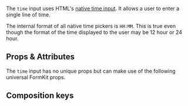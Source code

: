 <InputPageHero
title="Time input"
icon="IconInputTime"
:pro="false"
project-price=""
data-price=""></InputPageHero>

The `time` input uses HTML's [native time input](https://developer.mozilla.org/en-US/docs/Web/HTML/Element/input/time). It allows a user to enter a single line of time.

<example
name="Time input"
file="/_content/examples/time/time.vue"></example>

<callout type="warning" label="Formatting">
The internal format of all native time pickers is <code>HH:MM</code>. This is true even though the format of the time displayed to the user may be 12 hour or 24 hour.
</callout>

## Props & Attributes

The `time` input has no unique props but can make use of the following universal
FormKit props.

<reference-table input="time" :attrs="['max', 'min', 'step']">
</reference-table>

## Composition keys

<reference-table type="compositionKeys" primary="composition-key">
</reference-table>
